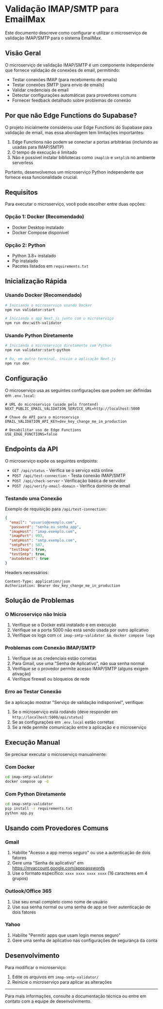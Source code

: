 # Validação IMAP/SMTP para EmailMax

Este documento descreve como configurar e utilizar o microserviço de validação IMAP/SMTP para o sistema EmailMax.

## Visão Geral

O microserviço de validação IMAP/SMTP é um componente independente que fornece validação de conexões de email, permitindo:

- Testar conexões IMAP (para recebimento de emails)
- Testar conexões SMTP (para envio de emails)
- Validar credenciais de email
- Detectar configurações automáticas para provedores comuns
- Fornecer feedback detalhado sobre problemas de conexão

## Por que não Edge Functions do Supabase?

O projeto inicialmente considerou usar Edge Functions do Supabase para validação de email, mas essa abordagem tem limitações importantes:

1. Edge Functions não podem se conectar a portas arbitrárias (incluindo as usadas para IMAP/SMTP)
2. O tempo de execução é limitado
3. Não é possível instalar bibliotecas como `imaplib` e `smtplib` no ambiente serverless

Portanto, desenvolvemos um microserviço Python independente que fornece essa funcionalidade crucial.

## Requisitos

Para executar o microserviço, você pode escolher entre duas opções:

### Opção 1: Docker (Recomendado)

- Docker Desktop instalado
- Docker Compose disponível

### Opção 2: Python

- Python 3.8+ instalado
- Pip instalado
- Pacotes listados em `requirements.txt`

## Inicialização Rápida

### Usando Docker (Recomendado)

```bash
# Iniciando o microserviço usando Docker
npm run validator:start

# Iniciando o app Next.js junto com o microserviço
npm run dev:with-validator
```

### Usando Python Diretamente

```bash
# Iniciando o microserviço diretamente com Python
npm run validator:start-python

# Ou, em outro terminal, inicie a aplicação Next.js
npm run dev
```

## Configuração

O microserviço usa as seguintes configurações que podem ser definidas em `.env.local`:

```env
# URL do microserviço (usado pelo frontend)
NEXT_PUBLIC_EMAIL_VALIDATION_SERVICE_URL=http://localhost:5000

# Chave de API para o microserviço
EMAIL_VALIDATION_API_KEY=dev_key_change_me_in_production

# Desabilitar uso de Edge Functions
USE_EDGE_FUNCTIONS=false
```

## Endpoints da API

O microserviço expõe os seguintes endpoints:

- `GET /api/status` - Verifica se o serviço está online
- `POST /api/test-connection` - Testa conexão IMAP/SMTP
- `POST /api/check-server` - Verificação básica de servidor
- `POST /api/verify-email-domain` - Verifica domínio de email

### Testando uma Conexão

Exemplo de requisição para `/api/test-connection`:

```json
{
  "email": "usuario@exemplo.com",
  "password": "senha_ou_senha_app",
  "imapHost": "imap.exemplo.com",
  "imapPort": 993,
  "smtpHost": "smtp.exemplo.com",
  "smtpPort": 587,
  "testImap": true,
  "testSmtp": true,
  "autodetect": true
}
```

Headers necessários:

```
Content-Type: application/json
Authorization: Bearer dev_key_change_me_in_production
```

## Solução de Problemas

### O Microserviço não Inicia

1. Verifique se o Docker está instalado e em execução
2. Verifique se a porta 5000 não está sendo usada por outro aplicativo
3. Verifique os logs com `cd imap-smtp-validator && docker compose logs`

### Problemas com Conexão IMAP/SMTP

1. Verifique se as credenciais estão corretas
2. Para Gmail, use uma "Senha de Aplicativo", não sua senha normal
3. Verifique se o provedor permite acesso IMAP/SMTP (alguns exigem ativação)
4. Verifique firewall ou bloqueios de rede

### Erro ao Testar Conexão

Se a aplicação mostrar "Serviço de validação indisponível", verifique:

1. Se o microserviço está rodando (deve responder em `http://localhost:5000/api/status`)
2. Se as configurações em `.env.local` estão corretas
3. Se a rede permite comunicação entre a aplicação e o microserviço

## Execução Manual

Se precisar executar o microserviço manualmente:

### Com Docker

```bash
cd imap-smtp-validator
docker compose up -d
```

### Com Python Diretamente

```bash
cd imap-smtp-validator
pip install -r requirements.txt
python app.py
```

## Usando com Provedores Comuns

### Gmail

1. Habilite "Acesso a app menos seguro" ou use a autenticação de dois fatores
2. Gere uma "Senha de aplicativo" em https://myaccount.google.com/apppasswords
3. Use o formato específico: `xxxx xxxx xxxx xxxx` (16 caracteres em 4 grupos)

### Outlook/Office 365

1. Use seu email completo como nome de usuário
2. Use sua senha normal ou uma senha de app se tiver autenticação de dois fatores

### Yahoo

1. Habilite "Permitir apps que usam login menos seguro"
2. Gere uma senha de aplicativo nas configurações de segurança da conta

## Desenvolvimento

Para modificar o microserviço:

1. Edite os arquivos em `imap-smtp-validator/`
2. Reinicie o microserviço para aplicar as alterações

---

Para mais informações, consulte a documentação técnica ou entre em contato com a equipe de desenvolvimento. 